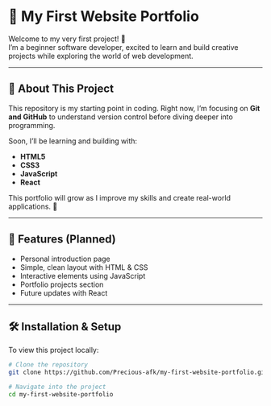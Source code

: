 # 🌱 My First Website Portfolio

Welcome to my very first project! 🎉  
I’m a beginner software developer, excited to learn and build creative projects while exploring the world of web development.

---

## 📖 About This Project
This repository is my starting point in coding. Right now, I’m focusing on **Git and GitHub** to understand version control before diving deeper into programming.  

Soon, I’ll be learning and building with:
- **HTML5**
- **CSS3**
- **JavaScript**
- **React**

This portfolio will grow as I improve my skills and create real-world applications. 🚀

---

## 🚀 Features (Planned)
- Personal introduction page  
- Simple, clean layout with HTML & CSS  
- Interactive elements using JavaScript  
- Portfolio projects section  
- Future updates with React  

---

## 🛠️ Installation & Setup
To view this project locally:

```bash
# Clone the repository
git clone https://github.com/Precious-afk/my-first-website-portfolio.git

# Navigate into the project
cd my-first-website-portfolio
